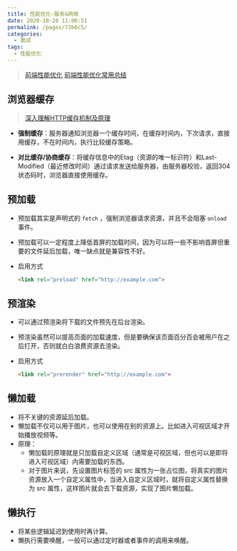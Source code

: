 ```yaml
---
title: 性能优化-服务&网络
date: 2020-10-28 11:00:51
permalink: /pages/73b6c5/
categories: 
  - 面试
tags: 
  - 性能优化
---
```


> [前端性能优化](https://juejin.im/post/6844903639115366408)
> [前端性能优化常用总结](https://juejin.im/post/6844903503601598477)

## 浏览器缓存

> [深入理解HTTP缓存机制及原理](https://juejin.im/post/6844903801778864136#heading-6)

* **强制缓存**：服务器通知浏览器一个缓存时间，在缓存时间内，下次请求，直接用缓存，不在时间内，执行比较缓存策略。

* **对比缓存/协商缓存**：将缓存信息中的Etag（资源的唯一标识符）和Last-Modified（最近修改时间）通过请求发送给服务器，由服务器校验，返回304状态码时，浏览器直接使用缓存。

## 预加载

* 预加载其实是声明式的 `fetch` ，强制浏览器请求资源，并且不会阻塞 `onload` 事件。
* 预加载可以一定程度上降低首屏的加载时间，因为可以将一些不影响首屏但重要的文件延后加载，唯一缺点就是兼容性不好。
* 启用方式
  
  ```html
  <link rel="preload" href="http://example.com">
  ```

## 预渲染

* 可以通过预渲染将下载的文件预先在后台渲染。
* 预渲染虽然可以提高页面的加载速度，但是要确保该页面百分百会被用户在之后打开，否则就白白浪费资源去渲染。
* 启用方式

  ```html
  <link rel="prerender" href="http://example.com">
  ```

## 懒加载

* 将不关键的资源延后加载。
* 懒加载不仅可以用于图片，也可以使用在别的资源上。比如进入可视区域才开始播放视频等。
* 原理：
  * 懒加载的原理就是只加载自定义区域（通常是可视区域，但也可以是即将进入可视区域）内需要加载的东西。
  * 对于图片来说，先设置图片标签的 src 属性为一张占位图，将真实的图片资源放入一个自定义属性中，当进入自定义区域时，就将自定义属性替换为 src 属性，这样图片就会去下载资源，实现了图片懒加载。

## 懒执行

* 将某些逻辑延迟到使用时再计算。
* 懒执行需要唤醒，一般可以通过定时器或者事件的调用来唤醒。
